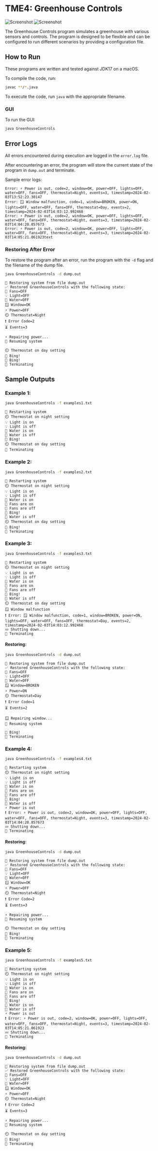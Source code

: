 # TME4: Greenhouse Controls

![Screenshot](Screenshot.png)
![Screenshot](Screenshot2.png)

The Greenhouse Controls program simulates a greenhouse with various sensors and controls. The program is designed to be flexible and can be configured to run different scenarios by providing a configuration file.

## How to Run

These programs are written and tested against JDK17 on a macOS.

To compile the code, run:

```bash
javac **/*.java
```

To execute the code, run `java` with the appropriate filename.

### GUI

To run the GUI:

```bash
java GreenhouseControls
```

## Error Logs

All errors encountered during execution are logged in the `error.log` file.

After encountering an error, the program will store the current state of the program in `dump.out` and terminate.

Sample error logs:

```text
Error: ⚡️ Power is out, code=2, window=OK, power=OFF, lights=OFF, water=OFF, fans=OFF, thermostat=Night, events=3, timestamp=2024-02-03T13:52:23.30147
Error: 🪟 Window malfunction, code=1, window=BROKEN, power=ON, lights=OFF, water=OFF, fans=OFF, thermostat=Day, events=2, timestamp=2024-02-03T14:03:12.992468
Error: ⚡️ Power is out, code=2, window=OK, power=OFF, lights=OFF, water=OFF, fans=OFF, thermostat=Night, events=3, timestamp=2024-02-03T14:04:20.857673
Error: ⚡️ Power is out, code=2, window=OK, power=OFF, lights=OFF, water=OFF, fans=OFF, thermostat=Night, events=3, timestamp=2024-02-03T14:05:21.061923text
```

### Restoring After Error

To restore the program after an error, run the program with the `-d` flag and the filename of the dump file.

```bash
java GreenhouseControls -d dump.out
```

```text
🔄 Restoring system from file dump.out
✅ Restored GreenhouseControls with the following state:
🍃 Fans=OFF
💡 Light=OFF
🚰 Water=OFF
🪟 Window=OK
⚡️ Power=OFF
⏲️ Thermostat=Night
❗️ Error Code=2
⏳ Events=3

⚡️ Repairing power...
🔄 Resuming system

⏲️ Thermostat on day setting
🔔 Bing!
🔔 Bing!
🏁 Terminating
```

## Sample Outputs

### Example 1:

```bash
java GreenhouseControls -f examples1.txt
```

```text
🚦 Restarting system
⏲️ Thermostat on night setting
💡 Light is on
💡 Light is off
🚰 Water is on
🚰 Water is off
🔔 Bing!
⏲️ Thermostat on day setting
🏁 Terminating
```

### Example 2:

```bash
java GreenhouseControls -f examples2.txt
```

```text
🚦 Restarting system
⏲️ Thermostat on night setting
💡 Light is on
💡 Light is off
🚰 Water is on
🍃 Fans are on
🍃 Fans are off
🔔 Bing!
🚰 Water is off
⏲️ Thermostat on day setting
🔔 Bing!
🏁 Terminating
```

### Example 3:

```bash
java GreenhouseControls -f examples3.txt
```

```text
🚦 Restarting system
⏲️ Thermostat on night setting
💡 Light is on
💡 Light is off
🚰 Water is on
🍃 Fans are on
🍃 Fans are off
🔔 Bing!
🚰 Water is off
⏲️ Thermostat on day setting
🪟 Window malfunction
❗️ Error: 🪟 Window malfunction, code=1, window=BROKEN, power=ON, lights=OFF, water=OFF, fans=OFF, thermostat=Day, events=2, timestamp=2024-02-03T14:03:12.992468
💤 Shutting down...
🏁 Terminating
```

#### Restoring:

```bash
java GreenhouseControls -d dump.out
```

```text
🔄 Restoring system from file dump.out
✅ Restored GreenhouseControls with the following state:
🍃 Fans=OFF
💡 Light=OFF
🚰 Water=OFF
🪟 Window=BROKEN
⚡️ Power=ON
⏲️ Thermostat=Day
❗️ Error Code=1
⏳ Events=2

🪟 Repairing window...
🔄 Resuming system

🔔 Bing!
🏁 Terminating
```

### Example 4:

```bash
java GreenhouseControls -f examples4.txt
```

```text
🚦 Restarting system
⏲️ Thermostat on night setting
💡 Light is on
💡 Light is off
🚰 Water is on
🍃 Fans are on
🍃 Fans are off
🔔 Bing!
🚰 Water is off
⚡️ Power is out
❗️ Error: ⚡️ Power is out, code=2, window=OK, power=OFF, lights=OFF, water=OFF, fans=OFF, thermostat=Night, events=3, timestamp=2024-02-03T14:04:20.857673
💤 Shutting down...
🏁 Terminating
```

#### Restoring:

```bash
java GreenhouseControls -d dump.out
```

```text
🔄 Restoring system from file dump.out
✅ Restored GreenhouseControls with the following state:
🍃 Fans=OFF
💡 Light=OFF
🚰 Water=OFF
🪟 Window=OK
⚡️ Power=OFF
⏲️ Thermostat=Night
❗️ Error Code=2
⏳ Events=3

⚡️ Repairing power...
🔄 Resuming system

⏲️ Thermostat on day setting
🔔 Bing!
🏁 Terminating
```

### Example 5:

```bash
java GreenhouseControls -f examples5.txt
```

```text
🚦 Restarting system
⏲️ Thermostat on night setting
💡 Light is on
💡 Light is off
🚰 Water is on
🍃 Fans are on
🍃 Fans are off
🔔 Bing!
🚰 Water is on
🚰 Water is off
⚡️ Power is out
❗️ Error: ⚡️ Power is out, code=2, window=OK, power=OFF, lights=OFF, water=OFF, fans=OFF, thermostat=Night, events=3, timestamp=2024-02-03T14:05:21.061923
💤 Shutting down...
🏁 Terminating
```

#### Restoring:

```bash
java GreenhouseControls -d dump.out
```

```text
🔄 Restoring system from file dump.out
✅ Restored GreenhouseControls with the following state:
🍃 Fans=OFF
💡 Light=OFF
🚰 Water=OFF
🪟 Window=OK
⚡️ Power=OFF
⏲️ Thermostat=Night
❗️ Error Code=2
⏳ Events=3

⚡️ Repairing power...
🔄 Resuming system

⏲️ Thermostat on day setting
🔔 Bing!
🏁 Terminating
```
